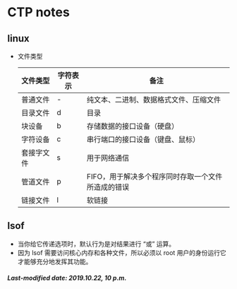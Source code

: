 # CTP notes

## linux

+ 文件类型

  | 文件类型   | 字符表示 | 备注                                               |
  | ---------- | -------- | -------------------------------------------------- |
  | 普通文件   | -        | 纯文本、二进制、数据格式文件、压缩文件             |
  | 目录文件   | d        | 目录                                               |
  | 块设备     | b        | 存储数据的接口设备（硬盘）                         |
  | 字符设备   | c        | 串行端口的接口设备（键盘、鼠标）                   |
  | 套接字文件 | s        | 用于网络通信                                       |
  | 管道文件   | p        | FIFO，用于解决多个程序同时存取一个文件所造成的错误 |
  | 链接文件   | l        | 软链接                                             |

## lsof

+ 当你给它传递选项时，默认行为是对结果进行 “或” 运算。
+ 因为 lsof 需要访问核心内存和各种文件，所以必须以 root 用户的身份运行它才能够充分地发挥其功能。

##### Last-modified date: 2019.10.22, 10 p.m.